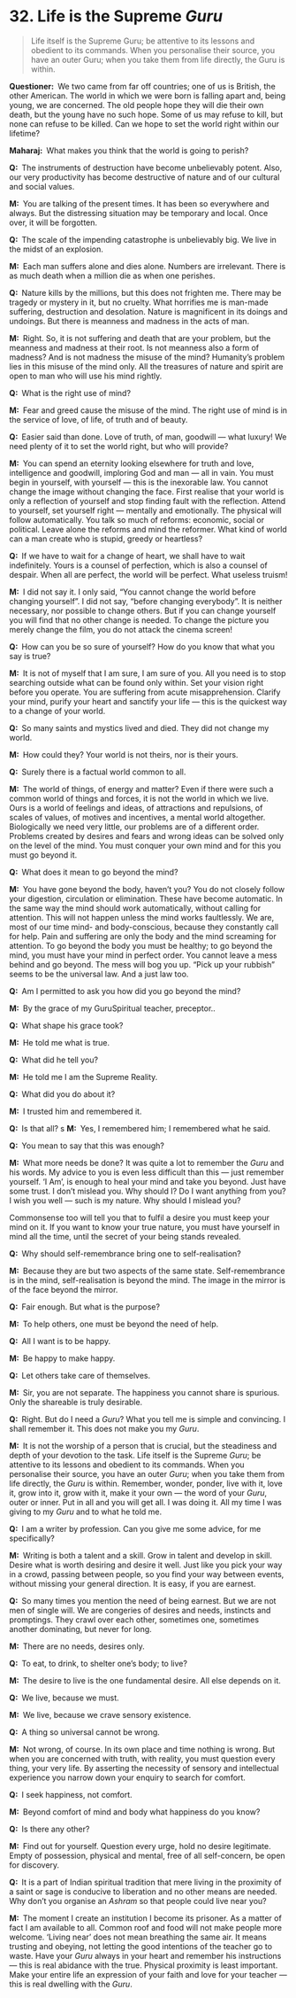# 32. Life is the Supreme *Guru*

>Life itself is the Supreme <span style=font-style:normal>Guru</span>; be attentive to its lessons and obedient to its commands. When you personalise their source, you have an outer <span style=font-style:normal>Guru</span>; when you take them from life directly, the <span style=font-style:normal>Guru</span> is within.

**Questioner:**&ensp;We two came from far off countries; one of us is British, the other American. The world in which we were born is falling apart and, being young, we are concerned. The old people hope they will die their own death, but the young have no such hope. Some of us may refuse to kill, but none can refuse to be killed. Can we hope to set the world right within our lifetime?

**Maharaj:**&ensp;What makes you think that the world is going to perish?

**Q:**&ensp;The instruments of destruction have become unbelievably potent. Also, our very productivity has become destructive of nature and of our cultural and social values.

**M:**&ensp;You are talking of the present times. It has been so everywhere and always. But the distressing situation may be temporary and local. Once over, it will be forgotten.

**Q:**&ensp;The scale of the impending catastrophe is unbelievably big. We live in the midst of an explosion.

**M:**&ensp;Each man suffers alone and dies alone. Numbers are irrelevant. There is as much death when a million die as when one perishes.

**Q:**&ensp;Nature kills by the millions, but this does not frighten me. There may be tragedy or mystery in it, but no cruelty. What horrifies me is man-made suffering, destruction and desolation. Nature is magnificent in its doings and undoings. But there is meanness and madness in the acts of man.

**M:**&ensp;Right. So, it is not suffering and death that are your problem, but the meanness and madness at their root. Is not meanness also a form of madness? And is not madness the misuse of the mind? Humanity’s problem lies in this misuse of the mind only. All the treasures of nature and spirit are open to man who will use his mind rightly.

**Q:**&ensp;What is the right use of mind?

**M:**&ensp;Fear and greed cause the misuse of the mind. The right use of mind is in the service of love, of life, of truth and of beauty.

**Q:**&ensp;Easier said than done. Love of truth, of man, goodwill — what luxury! We need plenty of it to set the world right, but who will provide?

**M:**&ensp;You can spend an eternity looking elsewhere for truth and love, intelligence and goodwill, imploring God and man — all in vain. You must begin in yourself, with yourself — this is the inexorable law. You cannot change the image without changing the face. First realise that your world is only a reflection of yourself and stop finding fault with the reflection. Attend to yourself, set yourself right — mentally and emotionally. The physical will follow automatically. You talk so much of reforms: economic, social or political. Leave alone the reforms and mind the reformer. What kind of world can a man create who is stupid, greedy or heartless?

**Q:**&ensp;If we have to wait for a change of heart, we shall have to wait indefinitely. Yours is a counsel of perfection, which is also a counsel of despair. When all are perfect, the world will be perfect. What useless truism!

**M:**&ensp;I did not say it. I only said, “You cannot change the world before changing yourself”. I did not say, “before changing everybody”. It is neither necessary, nor possible to change others. But if you can change yourself you will find that no other change is needed. To change the picture you merely change the film, you do not attack the cinema screen!

**Q:**&ensp;How can you be so sure of yourself? How do you know that what you say is true?

**M:**&ensp;It is not of myself that I am sure, I am sure of you. All you need is to stop searching outside what can be found only within. Set your vision right before you operate. You are suffering from acute misapprehension. Clarify your mind, purify your heart and sanctify your life — this is the quickest way to a change of your world.

**Q:**&ensp;So many saints and mystics lived and died. They did not change my world.

**M:**&ensp;How could they? Your world is not theirs, nor is their yours.

**Q:**&ensp;Surely there is a factual world common to all.

**M:**&ensp;The world of things, of energy and matter? Even if there were such a common world of things and forces, it is not the world in which we live. Ours is a world of feelings and ideas, of attractions and repulsions, of scales of values, of motives and incentives, a mental world altogether. Biologically we need very little, our problems are of a different order. Problems created by desires and fears and wrong ideas can be solved only on the level of the mind. You must conquer your own mind and for this you must go beyond it.

**Q:**&ensp;What does it mean to go beyond the mind?

**M:**&ensp;You have gone beyond the body, haven’t you? You do not closely follow your digestion, circulation or elimination. These have become automatic. In the same way the mind should work automatically, without calling for attention. This will not happen unless the mind works faultlessly. We are, most of our time mind- and body-conscious, because they constantly call for help. Pain and suffering are only the body and the mind screaming for attention. To go beyond the body you must be healthy; to go beyond the mind, you must have your mind in perfect order. You cannot leave a mess behind and go beyond. The mess will bog you up. “Pick up your rubbish” seems to be the universal law. And a just law too.

**Q:**&ensp;Am I permitted to ask you how did you go beyond the mind?

**M:**&ensp;By the grace of my <span class=tooltip>Guru<span class=tooltiptext>Spiritual teacher, preceptor.</span></span>.

**Q:**&ensp;What shape his grace took?

**M:**&ensp;He told me what is true.

**Q:**&ensp;What did he tell you?

**M:**&ensp;He told me I am the Supreme Reality.

**Q:**&ensp;What did you do about it?

**M:**&ensp;I trusted him and remembered it.

**Q:**&ensp;Is that all?
s
**M:**&ensp;Yes, I remembered him; I remembered what he said.

**Q:**&ensp;You mean to say that this was enough?

**M:**&ensp;What more needs be done? It was quite a lot to remember the *Guru* and his words. My advice to you is even less difficult than this — just remember yourself. ‘I Am’, is enough to heal your mind and take you beyond. Just have some trust. I don’t mislead you. Why should I? Do I want anything from you? I wish you well — such is my nature. Why should I mislead you? 

Commonsense too will tell you that to fulfil a desire you must keep your mind on it. If you want to know your true nature, you must have yourself in mind all the time, until the secret of your being stands revealed.

**Q:**&ensp;Why should self-remembrance bring one to self-realisation?

**M:**&ensp;Because they are but two aspects of the same state. Self-remembrance is in the mind, self-realisation is beyond the mind. The image in the mirror is of the face beyond the mirror.

**Q:**&ensp;Fair enough. But what is the purpose?

**M:**&ensp;To help others, one must be beyond the need of help.

**Q:**&ensp;All I want is to be happy.

**M:**&ensp;Be happy to make happy.

**Q:**&ensp;Let others take care of themselves.

**M:**&ensp;Sir, you are not separate. The happiness you cannot share is spurious. Only the shareable is truly desirable.

**Q:**&ensp;Right. But do I need a *Guru*? What you tell me is simple and convincing. I shall remember it. This does not make you my *Guru*.

**M:**&ensp;It is not the worship of a person that is crucial, but the steadiness and depth of your devotion to the task. Life itself is the Supreme *Guru*; be attentive to its lessons and obedient to its commands. When you personalise their source, you have an outer *Guru*; when you take them from life directly, the *Guru* is within. Remember, wonder, ponder, live with it, love it, grow into it, grow with it, make it your own — the word of your *Guru*, outer or inner. Put in all and you will get all. I was doing it. All my time I was giving to my *Guru* and to what he told me.

**Q:**&ensp;I am a writer by profession. Can you give me some advice, for me specifically?

**M:**&ensp;Writing is both a talent and a skill. Grow in talent and develop in skill. Desire what is worth desiring and desire it well. Just like you pick your way in a crowd, passing between people, so you find your way between events, without missing your general direction. It is easy, if you are earnest.

**Q:**&ensp;So many times you mention the need of being earnest. But we are not men of single will. We are congeries of desires and needs, instincts and promptings. They crawl over each other, sometimes one, sometimes another dominating, but never for long.

**M:**&ensp;There are no needs, desires only.

**Q:**&ensp;To eat, to drink, to shelter one’s body; to live?

**M:**&ensp;The desire to live is the one fundamental desire. All else depends on it.

**Q:**&ensp;We live, because we must.

**M:**&ensp;We live, because we crave sensory existence.

**Q:**&ensp;A thing so universal cannot be wrong.

**M:**&ensp;Not wrong, of course. In its own place and time nothing is wrong. But when you are concerned with truth, with reality, you must question every thing, your very life. By asserting the necessity of sensory and intellectual experience you narrow down your enquiry to search for comfort.

**Q:**&ensp;I seek happiness, not comfort.

**M:**&ensp;Beyond comfort of mind and body what happiness do you know?

**Q:**&ensp;Is there any other?

**M:**&ensp;Find out for yourself. Question every urge, hold no desire legitimate. Empty of possession, physical and mental, free of all self-concern, be open for discovery.

**Q:**&ensp;It is a part of Indian spiritual tradition that mere living in the proximity of a saint or sage is conducive to liberation and no other means are needed. Why don’t you organise an *Ashram* so that people could live near you?

**M:**&ensp;The moment I create an institution I become its prisoner. As a matter of fact I am available to all. Common roof and food will not make people more welcome. ‘Living near’ does not mean breathing the same air. It means trusting and obeying, not letting the good intentions of the teacher go to waste. Have your *Guru* always in your heart and remember his instructions — this is real abidance with the true. Physical proximity is least important. Make your entire life an expression of your faith and love for your teacher — this is real dwelling with the *Guru*.